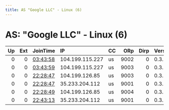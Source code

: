 ```yaml
---
title: AS "Google LLC" - Linux (6)
---
```


# AS: "Google LLC" - Linux (6)

|   Up |   Ext | JoinTime                                                                                            | IP              | CC   |   ORp |   Dirp | Version   | Contact   | Nickname   |   eFamMembers |
|-----:|------:|:----------------------------------------------------------------------------------------------------|:----------------|:-----|------:|-------:|:----------|:----------|:-----------|--------------:|
|    0 |     0 | [03:43:58](https://metrics.torproject.org/rs.html#details/25DF1570B20835284F06EABF973B267059432665) | 104.199.115.227 | us   |  9002 |      0 | 0.3.1.10  | None      | Endeavor   |             1 |
|    0 |     0 | [03:43:59](https://metrics.torproject.org/rs.html#details/5C4D7B4595EB3F17434A08340B1FE9444783F0A0) | 104.199.115.227 | us   |  9003 |      0 | 0.3.1.10  | None      | Eritrea    |             1 |
|    0 |     0 | [22:28:47](https://metrics.torproject.org/rs.html#details/36A30CEC038FFA8B5B8834A620FCF5EAEDD056E7) | 104.199.126.85  | us   |  9003 |      0 | 0.3.1.10  | None      | Eritrea    |             1 |
|    0 |     0 | [22:28:47](https://metrics.torproject.org/rs.html#details/51AC640516AACF140D63675B668DEBDAF57A1B90) | 35.233.204.112  | us   |  9001 |      0 | 0.3.1.10  | None      | Emolument  |             1 |
|    0 |     0 | [22:28:49](https://metrics.torproject.org/rs.html#details/4BBAD0EDD9BD75DB4DE0045013C4903AA890BF49) | 104.199.126.85  | us   |  9004 |      0 | 0.3.1.10  | None      | Eyrie      |             1 |
|    0 |     0 | [22:43:13](https://metrics.torproject.org/rs.html#details/E6971DC4A2D89DC04FC93CA0CE94CC68B98FDB9C) | 35.233.204.112  | us   |  9001 |      0 | 0.3.1.10  | None      | Emolument  |             1 |
